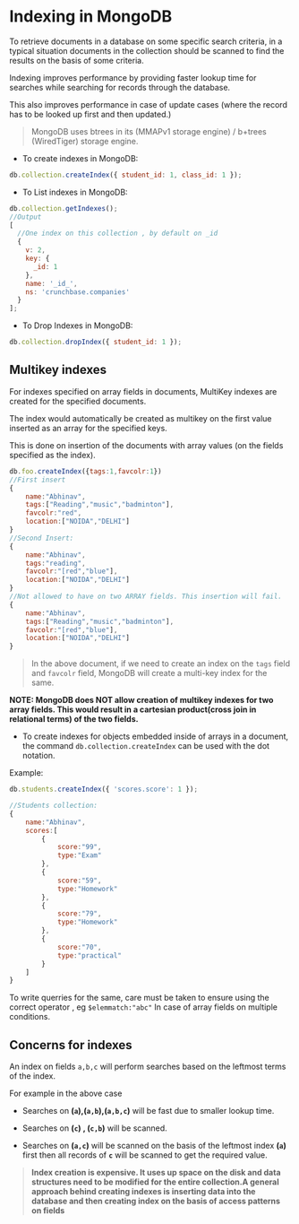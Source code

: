 # Indexing in MongoDB

To retrieve documents in a database on some specific search criteria, in a typical situation documents in the collection should be scanned to find the results on the basis of some criteria.

Indexing improves performance by providing faster lookup time for searches while searching for records through the database.

This also improves performance in case of update cases (where the record has to be looked up first and then updated.)

> MongoDB uses btrees in its (MMAPv1 storage engine) / b+trees (WiredTiger) storage engine.

* To create indexes in MongoDB:

```js
db.collection.createIndex({ student_id: 1, class_id: 1 });
```

* To List indexes in MongoDB:

```js
db.collection.getIndexes();
//Output
[
  //One index on this collection , by default on _id
  {
    v: 2,
    key: {
      _id: 1
    },
    name: '_id_',
    ns: 'crunchbase.companies'
  }
];
```

* To Drop Indexes in MongoDB:

```js
db.collection.dropIndex({ student_id: 1 });
```

## Multikey indexes

For indexes specified on array fields in documents, MultiKey indexes are created for the specified documents.

The index would automatically be created as multikey on the first value inserted as an array for the specified keys.

This is done on insertion of the documents with array values (on the fields specified as the index).

```js
db.foo.createIndex({tags:1,favcolr:1})
//First insert
{
    name:"Abhinav",
    tags:["Reading","music","badminton"],
    favcolr:"red",
    location:["NOIDA","DELHI"]
}
//Second Insert:
{
    name:"Abhinav",
    tags:"reading",
    favcolr:"[red","blue"],
    location:["NOIDA","DELHI"]
}
//Not allowed to have on two ARRAY fields. This insertion will fail.
{
    name:"Abhinav",
    tags:["Reading","music","badminton"],
    favcolr:"[red","blue"],
    location:["NOIDA","DELHI"]
}
```

> In the above document, if we need to create an index on the `tags` field and `favcolr` field, MongoDB will create a multi-key index for the same.

**NOTE: MongoDB does NOT allow creation of multikey indexes for two array fields. This would result in a cartesian product(cross join in relational terms) of the two fields.**

* To create indexes for objects embedded inside of arrays in a document, the command `db.collection.createIndex` can be used with the dot notation.

Example:

```js
db.students.createIndex({ 'scores.score': 1 });

//Students collection:
{
    name:"Abhinav",
    scores:[
        {
            score:"99",
            type:"Exam"
        },
        {
            score:"59",
            type:"Homework"
        },
        {
            score:"79",
            type:"Homework"
        },
        {
            score:"70",
            type:"practical"
        }
    ]
}
```

To write querries for the same, care must be taken to ensure using the correct operator , eg `$elemmatch:"abc"` In case of array fields on multiple conditions.

## Concerns for indexes

An index on fields `a,b,c` will perform searches based on the leftmost terms of the index.

For example in the above case

* Searches on **(`a`),(`a,b`),(`a,b,c`)** will be fast due to smaller lookup time.

* Searches on **(`c`) , (`c,b`)** will be scanned.

* Searches on **(`a,c`)** will be scanned on the basis of the leftmost index **(`a`)** first then all records of **`c`** will be scanned to get the required value.

> **Index creation is expensive. It uses up space on the disk and data structures need to be modified for the entire collection.A general approach behind creating indexes is inserting data into the database and then creating index on the basis of access patterns on fields**
